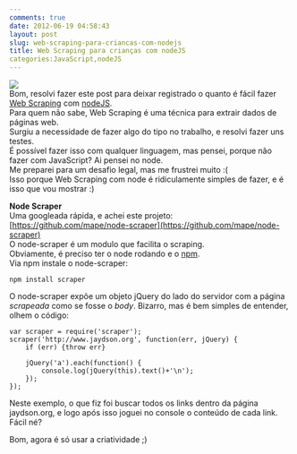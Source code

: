 ```yaml
---
comments: true
date: 2012-06-19 04:58:43
layout: post
slug: web-scraping-para-criancas-com-nodejs
title: Web Scraping para crianças com nodeJS
categories:JavaScript,nodeJS
---
```


[![](http://jaydson.org/wp-content/uploads/scraper.jpg)](http://jaydson.org/wp-content/uploads/scraper.jpg)  
Bom, resolvi fazer este post para deixar registrado o quanto é fácil fazer [Web Scraping](http://en.wikipedia.org/wiki/Web_scraping) com [nodeJS](http://nodejs.org/).  
Para quem não sabe, Web Scraping é uma técnica para extrair dados de páginas web.  
Surgiu a necessidade de fazer algo do tipo no trabalho, e resolvi fazer uns testes.  
É possível fazer isso com qualquer linguagem, mas pensei, porque não fazer com JavaScript? Ai pensei no node.  
Me preparei para um desafio legal, mas me frustrei muito :(  
Isso porque Web Scraping com node é ridiculamente simples de fazer, e é isso que vou mostrar :)  

**Node Scraper**  
Uma googleada rápida, e achei este projeto: [https://github.com/mape/node-scraper](https://github.com/mape/node-scraper)  
O node-scraper é um modulo que facilita o scraping.  
Obviamente, é preciso ter o node rodando e o [npm](http://npmjs.org/).  
Via npm instale o node-scraper:  

	npm install scraper  

O node-scraper expõe um objeto jQuery do lado do servidor com a página _scrapeada_ como se fosse o _body_.
Bizarro, mas é bem simples de entender, olhem o código:  

	var scraper = require('scraper');
	scraper('http://www.jaydson.org', function(err, jQuery) {
		if (err) {throw err}
		
		jQuery('a').each(function() {
			console.log(jQuery(this).text()+'\n');
		});
	});  

Neste exemplo, o que fiz foi buscar todos os links dentro da página jaydson.org, e logo após isso joguei no console o conteúdo de cada link.  
Fácil né?  

Bom, agora é só usar a criatividade ;)  
